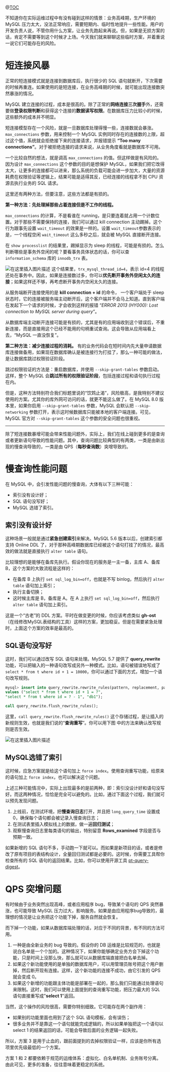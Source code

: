 ﻿@[TOC](MySQL有哪些“饮鸩止渴”提高性能的方法？)

不知道你在实际运维过程中有没有碰到这样的情景：业务高峰期，生产环境的 MySQL 压力太大，没法正常响应，需要短期内、临时性地提升一些性能。用户的开发负责人说，不管你用什么方案，让业务先跑起来再说。但，如果是无损方案的话，肯定不需要等到这个时候才上场。今天我们就来聊聊这些临时方案，并着重说一说它们可能存在的风险。

# 短连接风暴
正常的短连接模式就是连接到数据库后，执行很少的 SQL 语句就断开，下次需要的时候再重连。如果使用的是短连接，在业务高峰期的时候，就可能出现连接数突然暴涨的情况。

MySQL 建立连接的过程，成本是很高的。除了正常的**网络连接三次握手**外，还需要做**登录权限判断**和获得这个连接的**数据读写权限**。在数据库压力比较小的时候，这些额外的成本并不明显。

短连接模型存在一个风险，就是一旦数据库处理得慢一些，连接数就会暴涨。`max_connections` 参数，用来控制一个 MySQL 实例同时存在的连接数的上限，超过这个值，系统就会拒绝接下来的连接请求，并报错提示 **“Too many connections”**。对于被拒绝连接的请求来说，从业务角度看就是数据库不可用。

一个比较自然的想法，就是调高 `max_connections` 的值。但这样做是有风险的。因为设计 `max_connections` 这个参数的目的是想保护 MySQL，如果我们把它改得太大，让更多的连接都可以进来，那么系统的负载可能会进一步加大，大量的资源耗费在权限验证等逻辑上，结果可能是适得其反，已经连接的线程拿不到 CPU 资源去执行业务的 SQL 请求。

这里还有两种方法，但要注意，这些方法都是有损的。

**第一种方法：先处理掉那些占着连接但是不工作的线程。**

`max_connections` 的计算，不是看谁在 running，是只要连着就占用一个计数位置。对于那些不需要保持的连接，我们可以通过 kill connection 主动踢掉。这个行为跟事先设置 `wait_timeout` 的效果是一样的。设置 `wait_timeout`参数表示的是，一个线程空闲 `wait_timeout` 这么多秒之后，就会被 MySQL 直接断开连接。

在 `show processlist` 的结果里，踢掉显示为 sleep 的线程，可能是有损的。怎么判断哪些是事务外空闲的呢？要看事务具体状态的话，你可以查 `information_schema` 库的 `innodb_trx` 表。

![在这里插入图片描述](https://img-blog.csdnimg.cn/img_convert/9f4252d372b77c26a59268ff05362501.png#pic_center)
这个结果里，`trx_mysql_thread_id=4`，表示 id=4 的线程还处在事务中。因此，如果是连接数过多，你可以**优先断开事务外空闲太久的连接**；如果这样还不够，再考虑断开事务内空闲太久的连接。

从服务端断开连接使用的是 **kill connection + id** 的命令， 一个客户端处于 sleep 状态时，它的连接被服务端主动断开后，这个客户端并不会马上知道。直到客户端在发起下一个请求的时候，才会收到这样的报错 “*ERROR 2013 (HY000): Lost connection to MySQL server during query*”。

从数据库端主动断开连接可能是有损的，尤其是有的应用端收到这个错误后，不重新连接，而是直接用这个已经不能用的句柄重试查询。这会导致从应用端看上去，“MySQL 一直没恢复”。

**第二种方法：减少连接过程的消耗。**
有的业务代码会在短时间内先大量申请数据库连接做备用，如果现在数据库确认是被连接行为打挂了，那么一种可能的做法，是让数据库跳过权限验证阶段。

跳过权限验证的方法是：重启数据库，并使用 `--skip-grant-tables` 参数启动。这样，整个 MySQL 会**跳过所有的权限验证阶段**，包括连接过程和语句执行过程在内。

但是，这种方法特别符合我们标题里说的“饮鸩止渴”，风险极高，是我特别不建议使用的方案。尤其你的库外网可访问的话，就更不能这么做了。在 MySQL 8.0 版本里，如果你启用 `--skip-grant-tables` 参数，MySQL 会默认把 `--skip-networking` 参数打开，表示这时候数据库只能被本地的客户端连接。可见，MySQL 官方对 `--skip-grant-tables` 这个参数的安全问题也很重视。

----
除了短连接数暴增可能会带来性能问题外，实际上，我们在线上碰到更多的是查询或者更新语句导致的性能问题。其中，查询问题比较典型的有两类，一类是由新出现的慢查询导致的，一类是由 QPS（**每秒查询数**）突增导致的。

# 慢查询性能问题
在 MySQL 中，会引发性能问题的慢查询，大体有以下三种可能：

 - 索引没有设计好；
 - SQL 语句没写好；
 - MySQL 选错了索引。

## 索引没有设计好
这种场景一般就是通过**紧急创建索引**来解决。MySQL 5.6 版本以后，创建索引都支持 Online DDL 了，对于那种高峰期数据库已经被这个语句打挂了的情况，最高效的做法就是直接执行 `alter table` 语句。

比较理想的是能够在备库先执行。假设你现在的服务是一主一备，主库 A、备库 B，这个方案的大致流程是这样的：

 - 在备库 B 上执行 `set sql_log_bin=off`，也就是不写 binlog，然后执行 `alter table` 语句加上索引；
 - 执行主备切换；
 - 这时候主库是 B，备库是 A。在 A 上执行 `set sql_log_bin=off`，然后执行 `alter table` 语句加上索引。

这是一个“古老”的 DDL 方案。平时在做变更的时候，你应该考虑类似 **gh-ost** （在线修改MySQL表结构的工具）这样的方案，更加稳妥。但是在需要紧急处理时，上面这个方案的效率是最高的。

## SQL语句没写好
这时，我们可以通过改写 SQL 语句来处理。MySQL 5.7 提供了 **query_rewrite** 功能，可以把输入的一种语句改写成另外一种模式。比如，语句被错误地写成了 `select * from t where id + 1 = 10000`，你可以通过下面的方式，增加一个语句改写规则。

```sql
mysql> insert into query_rewrite.rewrite_rules(pattern, replacement, pattern_database) 
values ("select * from t where id + 1 = ?", 
"select * from t where id = ? - 1", "db1");

call query_rewrite.flush_rewrite_rules();
```

这里，`call query_rewrite.flush_rewrite_rules()` 这个存储过程，是让插入的新规则生效，也就是我们说的“**查询重写**”。你可以用下图 中的方法来确认改写规则是否生效。

![在这里插入图片描述](https://img-blog.csdnimg.cn/img_convert/2777570c1d097f2deeab304ffb2407ff.png#pic_center)

## MySQL选错了索引
这时候，应急方案就是给这个语句加上 `force index`。使用查询重写功能，给原来的语句加上 `force index`，也可以解决这个问题。


上述三种可能情况中，实际上出现最多的是前两种，即：索引没设计好和语句没写好。而这两种情况，恰恰是完全可以避免的。比如，通过下面这个过程，我们就可以预先发现问题。

 1. 上线前，在测试环境，把**慢查询日志**打开，并且把 `long_query_time` 设置成 0，确保每个语句都会被记录入慢查询日志；
 2. 在测试表里插入模拟线上的数据，做一遍**回归测试**；
 3. 观察慢查询日志里每类语句的输出，特别留意 **Rows_examined** 字段是否与预期一致。

如果新增的 SQL 语句不多，手动跑一下就可以。而如果是新项目的话，或者是修改了原有项目的表结构设计，全量回归测试都是必要的。这时候，你需要工具帮你检查所有的 SQL 语句的返回结果。比如，你可以使用开源工具 [pt-query-digest](https://www.percona.com/doc/percona-toolkit/3.0/pt-query-digest.html)。

# QPS 突增问题
有时候由于业务突然出现高峰，或者应用程序 bug，导致某个语句的 QPS 突然暴涨，也可能导致 MySQL 压力过大，影响服务。如果是由应用程序bug导致的，最理想的情况是让业务把这个功能下掉，服务自然就会恢复。

而下掉一个功能，如果从数据库端处理的话，对应于不同的背景，有不同的方法可用。

 1. 一种是由全新业务的 bug 导致的。假设你的 DB 运维是比较规范的，也就是说白名单是一个个加的。这种情况下，如果你能够确定业务方会下掉这个功能，只是时间上没那么快，那么就可以从数据库端直接把白名单去掉。
 2. 如果这个新功能使用的是单独的数据库用户，可以用管理员账号把这个用户删掉，然后断开现有连接。这样，这个新功能的连接不成功，由它引发的 QPS 就会变成 0。
 3. 如果这个新增的功能跟主体功能是部署在一起的，那么我们只能通过处理语句来限制。这时，我们可以使用上面提到的查询重写功能，把压力最大的 SQL 语句直接重写成"**select 1**"返回。

当然，这个操作的风险很高，需要你特别细致。它可能存在两个副作用：

 - 如果别的功能里面也用到了这个 SQL 语句模板，会有误伤；
 - 很多业务并不是靠这一个语句就能完成逻辑的，所以如果单独把这一个语句以 select 1 的结果返回的话，可能会导致后面的业务逻辑一起失败。
 
 所以，方案 3 是用于止血的，跟前面提到的去掉权限验证一样，应该是你所有选项里优先级最低的一个方案。
 
方案 1 和 2 都要依赖于规范的运维体系：虚拟化、白名单机制、业务账号分离。由此可见，更多的准备，往往意味着更稳定的系统。

